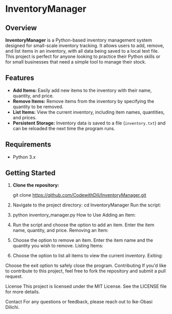 # InventoryManager

## Overview

**InventoryManager** is a Python-based inventory management system designed for small-scale inventory tracking. It allows users to add, remove, and list items in an inventory, with all data being saved to a local text file. This project is perfect for anyone looking to practice their Python skills or for small businesses that need a simple tool to manage their stock.

## Features

- **Add Items:** Easily add new items to the inventory with their name, quantity, and price.
- **Remove Items:** Remove items from the inventory by specifying the quantity to be removed.
- **List Items:** View the current inventory, including item names, quantities, and prices.
- **Persistent Storage:** Inventory data is saved to a file (`inventory.txt`) and can be reloaded the next time the program runs.

## Requirements

- Python 3.x

## Getting Started

1. **Clone the repository:**

   git clone https://github.com/CodewithDili/InventoryManager.git

2. Navigate to the project directory:
cd InventoryManager
Run the script:


3. python inventory_manager.py
How to Use
Adding an Item:

4. Run the script and choose the option to add an item.
Enter the item name, quantity, and price.
Removing an Item:

5. Choose the option to remove an item.
Enter the item name and the quantity you wish to remove.
Listing Items:

6. Choose the option to list all items to view the current inventory.
Exiting:

Choose the exit option to safely close the program.
Contributing
If you'd like to contribute to this project, feel free to fork the repository and submit a pull request.

License
This project is licensed under the MIT License. See the LICENSE file for more details.

Contact
For any questions or feedback, please reach out to Ike-Obasi Dilichi.



